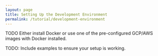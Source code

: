 ```yaml
---
layout: page
title: Setting Up the Development Environment
permalink: /tutorial/development-environment
---
```



TODO Either install Docker or use one of the pre-configured GCP/AWS images with Docker installed.

TODO: Include examples to ensure your setup is working.
